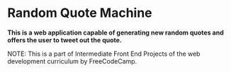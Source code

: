 # Random Quote Machine

**This is a web application capable of generating new random quotes and offers the user to tweet out the quote.**

NOTE: This is a part of Intermediate Front End Projects of the web development curriculum by FreeCodeCamp.

 
